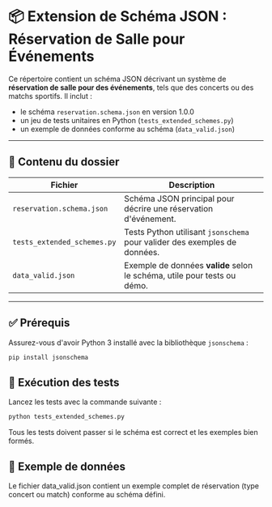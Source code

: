 # 📦 Extension de Schéma JSON : Réservation de Salle pour Événements

Ce répertoire contient un schéma JSON décrivant un système de **réservation de salle pour des événements**, tels que des concerts ou des matchs sportifs. Il inclut :

- le schéma `reservation.schema.json` en version 1.0.0
- un jeu de tests unitaires en Python (`tests_extended_schemes.py`)
- un exemple de données conforme au schéma (`data_valid.json`)

---

## 📁 Contenu du dossier

| Fichier                     | Description                                                                 |
|----------------------------|-----------------------------------------------------------------------------|
| `reservation.schema.json`  | Schéma JSON principal pour décrire une réservation d'événement.             |
| `tests_extended_schemes.py`| Tests Python utilisant `jsonschema` pour valider des exemples de données.   |
| `data_valid.json`          | Exemple de données **valide** selon le schéma, utile pour tests ou démo.    |

---

## ✅ Prérequis

Assurez-vous d'avoir Python 3 installé avec la bibliothèque `jsonschema` :

```bash
pip install jsonschema
```

## 🚀 Exécution des tests

Lancez les tests avec la commande suivante :

```bash
python tests_extended_schemes.py
```

Tous les tests doivent passer si le schéma est correct et les exemples bien formés.

## 📄 Exemple de données

Le fichier data_valid.json contient un exemple complet de réservation (type concert ou match) conforme au schéma défini.